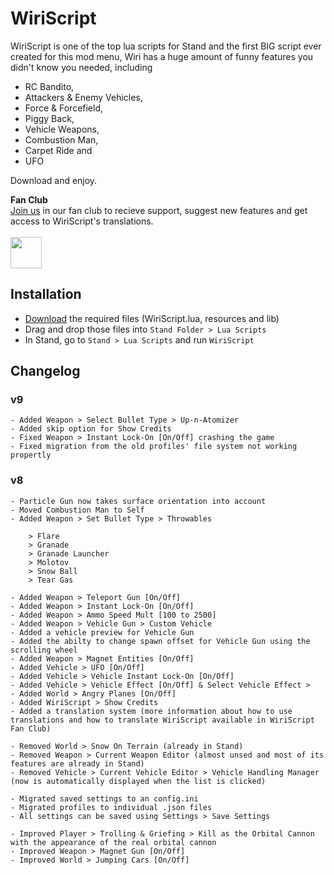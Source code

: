 # WiriScript
WiriScript is one of the top lua scripts for Stand and the first BIG script ever created for this mod menu,  Wiri has a huge amount of funny features you didn't know you needed, including

- RC Bandito, 
- Attackers & Enemy Vehicles, 
- Force & Forcefield, 
- Piggy Back, 
- Vehicle Weapons,
- Combustion Man,
- Carpet Ride and
- UFO

Download and enjoy. 

**Fan Club** 
<br />
[Join us][fanclub] in our fan club to recieve support, suggest new features and get access to WiriScript's translations. 
<br />
<br />
[<img src="https://friconix.com/png/fi-cnsuxx-discord-alt.png" width="50" height="50" align="center"/>][fanclub]

## Installation

- [Download] the required files (WiriScript.lua, resources and lib)
- Drag and drop those files into `Stand Folder > Lua Scripts`
- In Stand, go to `Stand > Lua Scripts` and run `WiriScript`

## Changelog

### v9
```
- Added Weapon > Select Bullet Type > Up-n-Atomizer
- Added skip option for Show Credits
- Fixed Weapon > Instant Lock-On [On/Off] crashing the game
- Fixed migration from the old profiles' file system not working propertly
```

### v8

```
- Particle Gun now takes surface orientation into account
- Moved Combustion Man to Self
- Added Weapon > Set Bullet Type > Throwables
	
	> Flare
	> Granade
	> Granade Launcher
	> Molotov
	> Snow Ball
	> Tear Gas
	
- Added Weapon > Teleport Gun [On/Off]
- Added Weapon > Instant Lock-On [On/Off]
- Added Weapon > Ammo Speed Mult [100 to 2500]
- Added Weapon > Vehicle Gun > Custom Vehicle
- Added a vehicle preview for Vehicle Gun
- Added the abilty to change spawn offset for Vehicle Gun using the scrolling wheel
- Added Weapon > Magnet Entities [On/Off]
- Added Vehicle > UFO [On/Off]
- Added Vehicle > Vehicle Instant Lock-On [On/Off]
- Added Vehicle > Vehicle Effect [On/Off] & Select Vehicle Effect >
- Added World > Angry Planes [On/Off]
- Added WiriScript > Show Credits
- Added a translation system (more information about how to use translations and how to translate WiriScript available in WiriScript Fan Club)

- Removed World > Snow On Terrain (already in Stand)
- Removed Weapon > Current Weapon Editor (almost unsed and most of its features are already in Stand)
- Removed Vehicle > Current Vehicle Editor > Vehicle Handling Manager (now is automatically displayed when the list is clicked) 

- Migrated saved settings to an config.ini
- Migrated profiles to individual .json files
- All settings can be saved using Settings > Save Settings

- Improved Player > Trolling & Griefing > Kill as the Orbital Cannon with the appearance of the real orbital cannon
- Improved Weapon > Magnet Gun [On/Off]
- Improved World > Jumping Cars [On/Off] 
```
[Download]: https://github.com/nowiry/WiriScript/archive/refs/heads/main.zip
[fanclub]: https://cutt.ly/wiriscript-fanclub

